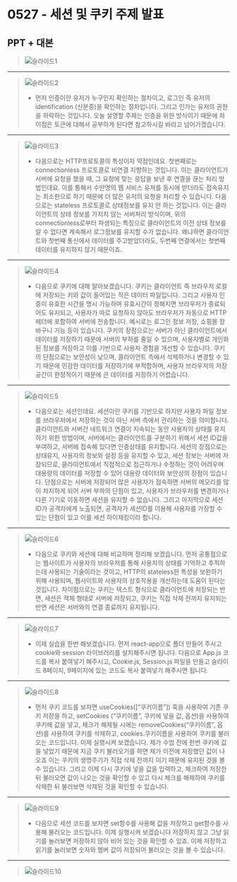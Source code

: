 # 0527 - 세션 및 쿠키 주제 발표
## PPT + 대본
> ![슬라이드1](https://github.com/22seul/React/assets/143988446/c63bf62e-d3f7-46a8-8dee-3db930c5ad9f)
---
> ![슬라이드2](https://github.com/22seul/React/assets/143988446/16cd7fe6-1dab-44d7-b874-e193daf4083d)
> * 먼저 인증이란 유저가 누구인지 확인하는 절차이고, 로그인 즉 유저의 identification (신분증)을 확인하는 절차입니다. 그리고 인가는 유저의 권한을 허락하는 것입니다.
오늘 설명할 주제는 인증을 위한 방식이기 때문에 차이점은 토큰에 대해서 공부하게 된다면 참고하시길 바라고 넘어가겠습니다.
---
> ![슬라이드3](https://github.com/22seul/React/assets/143988446/c46ef26f-8c50-4f44-b966-46ca44905746)
> * 다음으로는 HTTP프로토콜의 특성이자 약점인데요.
첫번째로는 connectionless 프로토콜로 비연결 지향하는 것입니다. 이는 클라이언트가 서버에 요청을 했을 때, 그 요청에 맞는 응답을 보낸 후 연결을 끊는 처리 방법인데요. 이를 통해서 수만명의 웹 서비스 유저를 동시에 받더라도 접속유지는 최소한으로 하기 때문에 더 많은 유저의 요청을 처리할 수 있습니다.
다음으로는 stateless 프로토콜로 상태정보를 유지 안 하는 것입니다. 이는 클라이언트의 상태 정보를 가지지 않는 서버처리 방식이며, 위의 connectionless로부터 파생되는 특징으로 클라이언트의 이전 상태 정보를 알 수 없다면 계속해서 로그정보를 유지할 수가 없습니다. 왜냐하면 클라이언트와 첫번째 통신에서 데이터를 주고받았더라도, 두번째 연결에서는 첫번째 데이터를 유지하지 않기 때문이죠.
---
> ![슬라이드4](https://github.com/22seul/React/assets/143988446/7f461c3a-8dbc-4f5d-8d4a-f1b280177319)
> * 다음으로 쿠키에 대해 알아보겠습니다. 쿠키는 클라이언트 즉 브라우저 로컬에 저장되는 키와 값이 들어있는 작은 데이터 파일입니다. 그리고 사용자 인증이 유효한 시간을 명시 가능하며 유효시간이 정해지면 브라우저가 종료되어도 유지되고, 
사용자가 따로 요청하지 않아도 브라우저가 자동으로 HTTP 헤더에 포함하여 서버에 전송합니다.
예시로는 로그인 정보 저장, 쇼핑몰 장바구니 기능 등이 있습니다.
쿠키의 장점으로는 서버가 아닌 클라이언트에서 데이터를 저장하기 때문에 서버의 부하를 줄일 수 있으며, 사용자별로 개인화된 정보를 저장하고 이를 기반으로 사용자 경험을 개선할 수 있습니다.
쿠키의 단점으로는 보안성이 낮으며, 클라이언트 측에서 삭제하거나 변경할 수 있기 때문에 민감한 데이터를 저장하기에 부적합하며, 사용자 브라우저의 저장공간이 한정적이기 때문에 큰 데이터를 저장하기 어렵습니다.
---
> ![슬라이드5](https://github.com/22seul/React/assets/143988446/871c377e-a519-4889-aa94-920429640cb5)
> * 다음으로는 세션인데요. 세션이란 쿠키를 기반으로 하지만 사용자 파일 정보를 브라우저에서 저장하는 것이 아닌 서버 측에서 관리하는 것을 의미합니다.
클라이언트와 서버간 네트워크 연결이 지속되는 동안 사용자의 상태를 유지하기 위한 방법이며,
서버에서는 클라이언트를 구분하기 위해서 세션 ID값을 부여하고, 서버에 접속해 있다면 인증상태를 유지합니다.
세션의 장점으로는 상태유지, 사용자의 정보와 설정 등을 유지할 수 있고, 세션 정보는 서버에 저장되므로, 클라이언트에서 직접적으로 접근하거나 수정하는 것이 어려우며 대용량의 데이터를 저장할 수 있어 대용량 데이터와 보안상의 장점이 있습니다.
단점으로는 서버에 저장되어 많은 사용자가 접속하면 서버의 메모리를 많이 차지하게 되어 서버 부하의 단점이 있고, 사용자가 브라우저를 변경하거나 다른 기기로 이동하면 세션을 유지할 수 없습니다. 그리고 마지막으로 세션 ID가 공격자에게 노출되면, 공격자가 세션ID를 이용해 사용자를 가장할 수 있는 단점이 있고 이를 세션 하이재킹이라 합니다.
---
> ![슬라이드6](https://github.com/22seul/React/assets/143988446/b637499c-b89b-4ffc-b702-8898984df20b)
> * 다음으로 쿠키와 세션에 대해 비교하며 정리해 보겠습니다.
먼저 공통점으로는 웹사이트가 사용자의 브라우저를 통해 사용자의 상태를 기억하고 추적하는데 사용되는 기술이라는 것이고, HTTP의 stateless한 특성을 보완하기 위해 사용되며, 웹사이트와 사용자의 상호작용을 개선하는데 도움이 된다는 것입니다.
차이점으로는 쿠키는 텍스트 형식으로 클라이언트에 저장되는 반면, 세션은 객체 형태로 서버에 저장되고, 쿠키는 직접 삭제 전까지 유지되는 반면 세션은 서버와의 연결 종료까지 유지됩니다.
---
> ![슬라이드7](https://github.com/22seul/React/assets/143988446/0196d231-9b51-498d-93ca-431a68b5254e)
> * 이제 실습을 한번 해보겠습니다. 먼저 react-app으로 폴더 만들어 주시고 cookie와 session 라이브러리를 설치해주시면 됩니다.
다음으로 App.js 코드를 복사 붙여넣기 해주시고, Cookie.js, Session.js 파일을 만들고 슬라이드 8페이지, 9페이지에 있는 코드도 복사 붙여넣기 해주시면 됩니다.
---
> ![슬라이드8](https://github.com/22seul/React/assets/143988446/c16f1750-46ec-4da7-adde-c400efaa1ded)
> * 먼저 쿠키 코드를 보자면 useCookies([“쿠키이름”]) 훅을 사용하여 기존 쿠키 저장을 하고,
setCookies (“쿠키이름”, 쿠키에 넣을 값, 옵션)을 사용하여 쿠키에 값을 넣고, 체크가 해제될 시에는 removeCookies(“쿠키이름”, 옵션)를 사용하여 쿠키를 삭제하고,
cookies.쿠키이름을 사용하여 쿠키를 불러오는 코드입니다.
이제 실행시켜 보겠습니다.
제가 수업 전에 한번 쿠키에 값을 넣었기 때문에 지금 쿠키 불러오기를 하면 제가 이전에 저장했던 값이 나오죠 이는 쿠키의 생명주기가 직접 삭제 전까지 이기 때문에 유지된 것을 볼 수 있습니다. 그리고 이제 다시 쿠키에 넣을 값을 입력하고, 체크하여 저장한 뒤 불러오면 값이 나오는 것을 확인할 수 있고 다시 체크를 해제하여 쿠키를 삭제한 뒤 불러보면 삭제된 것을 확인할 수 있습니다.
---
> ![슬라이드9](https://github.com/22seul/React/assets/143988446/43cbf0ce-5fc4-489a-b891-717d4ebfd9c8)
> * 다음으로 세션 코드를 보자면 set함수를 사용해 값을 저장하고 get함수를 사용해 불러오는 코드입니다.
이제 실행시켜 보겠습니다
저장하지 않고 그냥 읽기를 눌러보면 저장하지 않아 비어 있는 것을 확인할 수 있죠. 이제 저장하고 읽기를 눌러보면 숫자와 멤버 값이 저장되어 불러오는 것을 볼 수 있습니다.
---
> ![슬라이드10](https://github.com/22seul/React/assets/143988446/14aaca3a-5c2b-4173-b05d-41e791584fa1)
